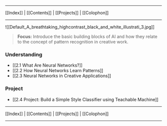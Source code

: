 
---
 [[Index]] | [[Contents]] | [[Projects]] | [[Colophon]] 
 
---

![[Default_A_breathtaking_highcontrast_black_and_white_illustrati_3.jpg]]

>
>**Focus:** Introduce the basic building blocks of AI and how they relate to the concept of pattern recognition in creative work.
>

### Understanding

- [[2.1 What Are Neural Networks?]] 
- [[2.2 How Neural Networks Learn Patterns]] 
- [[2.3 Neural Networks in Creative Applications]] 

### Project

- [[2.4 Project: Build a Simple Style Classifier using Teachable Machine]] 

---
 [[Index]] | [[Contents]] | [[Projects]] | [[Colophon]] 
 
---


